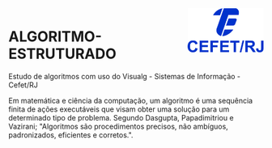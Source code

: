 <img src="cefet-logo1.png" align="right" width="150">

# ALGORITMO-ESTRUTURADO

Estudo de algoritmos com uso do Visualg - Sistemas de Informação - Cefet/RJ

Em matemática e ciência da computação, um algoritmo é uma sequência finita de ações executáveis que visam obter uma solução para um determinado tipo de problema. Segundo Dasgupta, Papadimitriou e Vazirani; "Algoritmos são procedimentos precisos, não ambíguos, padronizados, eficientes e corretos.".